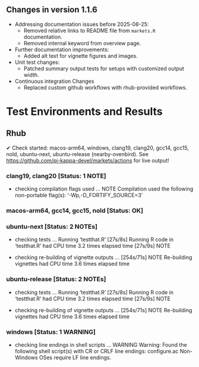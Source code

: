 ## Changes in version 1.1.6

* Addressing documentation issues before 2025-08-25:
  - Removed relative links to README file from `markets.R` documentation.
  - Removed internal keyword from overview page.
* Further documentation improvements:
  - Added alt text for vignette figures and images.
* Unit test changes:
  - Patched summary output tests for setups with customized output width.
* Continuous integration Changes
  - Replaced custom github workflows with rhub-provided workflows.

# Test Environments and Results
## Rhub
✔ Check started: macos-arm64, windows, clang19, clang20, gcc14, gcc15, nold, ubuntu-next, ubuntu-release
  (nearby-ovenbird).
  See <https://github.com/pi-kappa-devel/markets/actions> for live output!

### clang19, clang20 [Status: 1 NOTE]
 * checking compilation flags used ... NOTE
Compilation used the following non-portable flag(s):
  ‘-Wp,-D_FORTIFY_SOURCE=3’
  
### macos-arm64, gcc14, gcc15, nold [Status: OK]

### ubuntu-next [Status: 2 NOTEs]
 * checking tests ...
  Running ‘testthat.R’ [27s/8s]
Running R code in ‘testthat.R’ had CPU time 3.2 times elapsed time
 [27s/9s] NOTE

 * checking re-building of vignette outputs ... [254s/71s] NOTE
Re-building vignettes had CPU time 3.6 times elapsed time

### ubuntu-release [Status: 2 NOTEs]
 * checking tests ...
  Running ‘testthat.R’ [27s/8s]
Running R code in ‘testthat.R’ had CPU time 3.2 times elapsed time
 [27s/9s] NOTE

 * checking re-building of vignette outputs ... [254s/71s] NOTE
Re-building vignettes had CPU time 3.6 times elapsed time

### windows [Status: 1 WARNING]
 * checking line endings in shell scripts ... WARNING
Warning: Found the following shell script(s) with CR or CRLF line endings:
  configure.ac
Non-Windows OSes require LF line endings.

